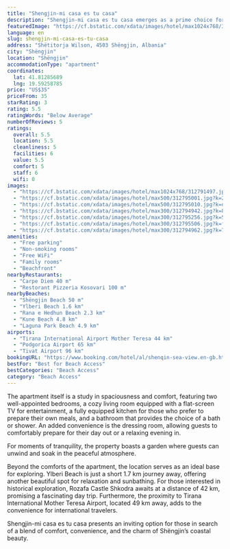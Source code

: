```yaml
---
title: "Shengjin-mi casa es tu casa"
description: "Shengjin-mi casa es tu casa emerges as a prime choice for travelers seeking a serene beachfront escape in Shëngjin."
featuredImage: "https://cf.bstatic.com/xdata/images/hotel/max1024x768/312791497.jpg?k=2ac92949e623b97c44da16a9e1f69547ba355bf9f0d8688e8568c7510ab8ce87&o=&hp=1"
language: en
slug: shengjin-mi-casa-es-tu-casa
address: "Shëtitorja Wilson, 4503 Shëngjin, Albania"
city: "Shëngjin"
location: "Shëngjin"
accommodationType: "apartment"
coordinates:
  lat: 41.81285689
  lng: 19.59258785
price: "US$35"
priceFrom: 35
starRating: 3
rating: 5.5
ratingWords: "Below Average"
numberOfReviews: 5
ratings:
  overall: 5.5
  location: 5.5
  cleanliness: 5
  facilities: 6
  value: 5.5
  comfort: 5
  staff: 6
  wifi: 0
images:
  - "https://cf.bstatic.com/xdata/images/hotel/max1024x768/312791497.jpg?k=2ac92949e623b97c44da16a9e1f69547ba355bf9f0d8688e8568c7510ab8ce87&o=&hp=1"
  - "https://cf.bstatic.com/xdata/images/hotel/max500/312795001.jpg?k=24f4e60018cce531f5b350efa58ea2db1c625129670746c89aab4602ad8421c5&o=&hp=1"
  - "https://cf.bstatic.com/xdata/images/hotel/max500/312795010.jpg?k=d049b597a5c941d7a7362ff064db504918251774737e2d1f106f476cee986202&o=&hp=1"
  - "https://cf.bstatic.com/xdata/images/hotel/max300/312794942.jpg?k=84bfc2adc2cd70d2fea635fc0ac25c0d2bd122fe61136f1d22d44eccb500e38a&o=&hp=1"
  - "https://cf.bstatic.com/xdata/images/hotel/max300/312795256.jpg?k=5cc479ea72703bfa45c3db529e0ceaaee33237b1cb27893e2dd8b42ada076b56&o=&hp=1"
  - "https://cf.bstatic.com/xdata/images/hotel/max300/312795506.jpg?k=f27b1b16e2908c2a76f36e48a1dd31b2b815d7e1e044f2a5952bdc299ffc8cd1&o=&hp=1"
  - "https://cf.bstatic.com/xdata/images/hotel/max300/312794962.jpg?k=7710d8cfd2ff5298647c69e14fc847a9665e4dd0091e56ba3b5c9fc8b1a97fba&o=&hp=1"
amenities:
  - "Free parking"
  - "Non-smoking rooms"
  - "Free WiFi"
  - "Family rooms"
  - "Beachfront"
nearbyRestaurants:
  - "Carpe Diem 40 m"
  - "Restorant Pizzeria Kosovari 100 m"
nearbyBeaches:
  - "Shëngjin Beach 50 m"
  - "Ylberi Beach 1.6 km"
  - "Rana e Hedhun Beach 2.3 km"
  - "Kune Beach 4.8 km"
  - "Laguna Park Beach 4.9 km"
airports:
  - "Tirana International Airport Mother Teresa 44 km"
  - "Podgorica Airport 65 km"
  - "Tivat Airport 96 km"
bookingURL: "https://www.booking.com/hotel/al/shenqin-sea-view.en-gb.html?aid=8035640"
bestFor: "Best for Beach Access"
bestCategories: "Beach Access"
category: "Beach Access"
---
```


The apartment itself is a study in spaciousness and comfort, featuring two well-appointed bedrooms, a cozy living room equipped with a flat-screen TV for entertainment, a fully equipped kitchen for those who prefer to prepare their own meals, and a bathroom that provides the choice of a bath or shower. An added convenience is the dressing room, allowing guests to comfortably prepare for their day out or a relaxing evening in.

For moments of tranquility, the property boasts a garden where guests can unwind and soak in the peaceful atmosphere. 

Beyond the comforts of the apartment, the location serves as an ideal base for exploring. Ylberi Beach is just a short 1.7 km journey away, offering another beautiful spot for relaxation and sunbathing. For those interested in historical exploration, Rozafa Castle Shkodra awaits at a distance of 42 km, promising a fascinating day trip. Furthermore, the proximity to Tirana International Mother Teresa Airport, located 49 km away, adds to the convenience for international travelers.

Shengjin-mi casa es tu casa presents an inviting option for those in search of a blend of comfort, convenience, and the charm of Shëngjin’s coastal beauty.